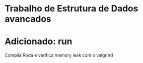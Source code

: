 # Trabalho de Estrutura de Dados avancados

# Adicionado: run
Compila Roda e verifica memory leak com o valgrind